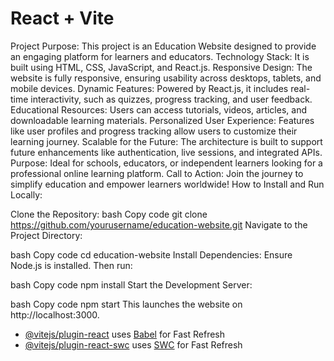 # React + Vite
Project Purpose:
This project is an Education Website designed to provide an engaging platform for learners and educators.
Technology Stack:
It is built using HTML, CSS, JavaScript, and React.js.
Responsive Design:
The website is fully responsive, ensuring usability across desktops, tablets, and mobile devices.
Dynamic Features:
Powered by React.js, it includes real-time interactivity, such as quizzes, progress tracking, and user feedback.
Educational Resources:
Users can access tutorials, videos, articles, and downloadable learning materials.
Personalized User Experience:
Features like user profiles and progress tracking allow users to customize their learning journey.
Scalable for the Future:
The architecture is built to support future enhancements like authentication, live sessions, and integrated APIs.
Purpose:
Ideal for schools, educators, or independent learners looking for a professional online learning platform.
Call to Action:
Join the journey to simplify education and empower learners worldwide!
How to Install and Run Locally:

Clone the Repository:
bash
Copy code
git clone https://github.com/yourusername/education-website.git
Navigate to the Project Directory:

bash
Copy code
cd education-website
Install Dependencies:
Ensure Node.js is installed. Then run:

bash
Copy code
npm install
Start the Development Server:

bash
Copy code
npm start
This launches the website on http://localhost:3000.

- [@vitejs/plugin-react](https://github.com/vitejs/vite-plugin-react/blob/main/packages/plugin-react/README.md) uses [Babel](https://babeljs.io/) for Fast Refresh
- [@vitejs/plugin-react-swc](https://github.com/vitejs/vite-plugin-react-swc) uses [SWC](https://swc.rs/) for Fast Refresh
